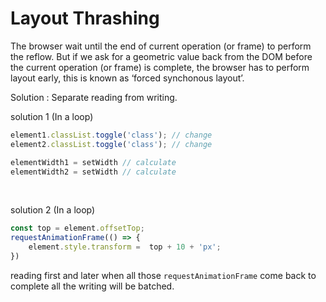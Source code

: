 # Layout Thrashing
The browser wait until the end of current operation (or frame) to perform the reflow. But if we ask for a geometric value back from the DOM before the current operation (or frame) is complete, the browser has to perform layout early, this is known as ‘forced synchonous layout’.

Solution : Separate reading from writing.

solution 1 (In a loop)
```js
element1.classList.toggle('class'); // change
element2.classList.toggle('class'); // change

elementWidth1 = setWidth // calculate
elementWidth2 = setWidth // calculate
```

<br />

solution 2 (In a loop)
```js
const top = element.offsetTop;
requestAnimationFrame(() => {
    element.style.transform =  top + 10 + 'px';
})
```

reading first and later when all those `requestAnimationFrame` come back to complete all the writing will be batched.